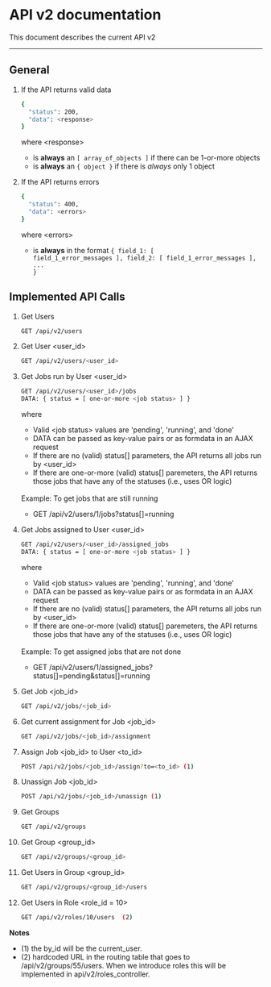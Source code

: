 # API v2 documentation

This document describes the current API v2

---

## General

1. If the API returns valid data

    ```bash
    {
      "status": 200,
      "data": <response>
    }
    ```
    where &lt;response>
    - is **always** an <code>[ array_of_objects ]</code> if there can be 1-or-more objects
    - is **always** an <code>{ object }</code> if there is *always* only 1 object

1. If the API returns errors

    ```bash
    {
      "status": 400,
      "data": <errors>
    }
    ```
    where &lt;errors>
    - is **always** in the format <code>{ field_1: [ field_1_error_messages ], field_2: [ field_1_error_messages ], ... }</code>

## Implemented API Calls


1. Get Users
    ```bash
    GET /api/v2/users
    ```

2. Get User &lt;user_id>
    ```bash
    GET /api/v2/users/<user_id>
    ```

3. Get Jobs run by User &lt;user_id>
    ```bash
    GET /api/v2/users/<user_id>/jobs
    DATA: { status = [ one-or-more <job status> ] }
    ```

    <div>
      where
      <ul><li>
        Valid &lt;job status> values are 'pending', 'running', and 'done'
      </li><li>
         DATA can be passed as key-value pairs or as formdata in an AJAX request
      </li><li>
         If there are no (valid) status[] parameters, the API returns all jobs run by &lt;user_id>
      </li><li>
         If there are one-or-more (valid) status[] paremeters, the API returns those jobs that have any of the statuses (i.e., uses OR logic)
      </li></ul>
    </div>
    <br>

    <div>
      Example: To get jobs that are still running
      <ul><li>
        GET /api/v2/users/1/jobs?status[]=running
      </li></ul>
    </div>


4. Get Jobs assigned to User &lt;user_id>
    ```bash
    GET /api/v2/users/<user_id>/assigned_jobs
    DATA: { status = [ one-or-more <job status> ] }
    ```

    <div>
      where
      <ul><li>
        Valid &lt;job status> values are 'pending', 'running', and 'done'
      </li><li>
         DATA can be passed as key-value pairs or as formdata in an AJAX request
      </li><li>
         If there are no (valid) status[] parameters, the API returns all jobs run by &lt;user_id>
      </li><li>
         If there are one-or-more (valid) status[] paremeters, the API returns those jobs that have any of the statuses (i.e., uses OR logic)
      </li></ul>
    </div>
    <br>

    <div>
      Example: To get assigned jobs that are not done
      <ul><li>
        GET /api/v2/users/1/assigned_jobs?status[]=pending&status[]=running
      </li></ul>
    </div>

5. Get Job &lt;job_id>
    ```bash
    GET /api/v2/jobs/<job_id>
    ```

6. Get current assignment for Job &lt;job_id>
    ```bash
    GET /api/v2/jobs/<job_id>/assignment
    ```

7. Assign Job &lt;job_id> to User &lt;to_id>
    ```bash
    POST /api/v2/jobs/<job_id>/assign?to=<to_id> (1)
    ```

8. Unassign Job &lt;job_id>
    ```bash
    POST /api/v2/jobs/<job_id>/unassign (1)
    ```

9. Get Groups
    ```bash
    GET /api/v2/groups
    ```

10. Get Group &lt;group_id>
    ```bash
    GET /api/v2/groups/<group_id>
    ```

11. Get Users in Group &lt;group_id>
    ```bash
    GET /api/v2/groups/<group_id>/users
    ```

12. Get Users in Role &lt;role_id = 10>
    ```bash
    GET /api/v2/roles/10/users  (2)
    ```

**Notes**
- (1) the by_id will be the current_user.
- (2) hardcoded URL in the routing table that goes to /api/v2/groups/55/users.  When we introduce roles this will be implemented in api/v2/roles_controller.
